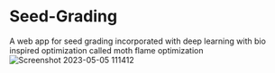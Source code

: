 # Seed-Grading
A web app for seed grading incorporated with deep learning with bio inspired optimization called moth flame optimization
![Screenshot 2023-05-05 111412](https://github.com/2802A/Seed-Grading/assets/108650984/41f87612-705f-4689-a1b6-956aabca3d6e)
